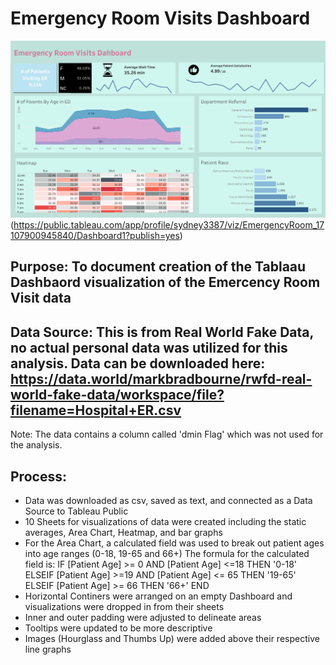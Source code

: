 # Emergency Room Visits Dashboard

![Tableau Snapshot](https://github.com/sydflowers/Emergency-Room/blob/dae3560fd65ac626db5d9c99645ab3fcf544f6dd/Dashbaord.png)
(https://public.tableau.com/app/profile/sydney3387/viz/EmergencyRoom_17107900945840/Dashboard1?publish=yes)

## Purpose: To document creation of the Tablaau Dashbaord visualization of the Emercency Room Visit data

## Data Source: This is from Real World Fake Data, no actual personal data was utilized for this analysis. Data can be downloaded here: https://data.world/markbradbourne/rwfd-real-world-fake-data/workspace/file?filename=Hospital+ER.csv
Note: The data contains a column called 'dmin Flag' which was not used for the analysis. 

## Process:
- Data was downloaded as csv, saved as text, and connected as a Data Source to Tableau Public
- 10 Sheets for visualizations of data were created including the static averages, Area Chart, Heatmap, and bar graphs
- For the Area Chart, a calculated field was used to break out patient ages into age ranges (0-18, 19-65 and 66+)
  The formula for the calculated field is:
  IF [Patient Age] >= 0 AND [Patient Age] <=18 THEN '0-18'
  ELSEIF [Patient Age] >=19 AND [Patient Age] <= 65 THEN '19-65'
  ELSEIF [Patient Age] >= 66 THEN '66+'
  END
- Horizontal Continers were arranged on an empty Dashboard and visualizations were dropped in from their sheets
- Inner and outer padding were adjusted to delineate areas
- Tooltips were updated to be more descriptive
- Images (Hourglass and Thumbs Up) were added above their respective line graphs

